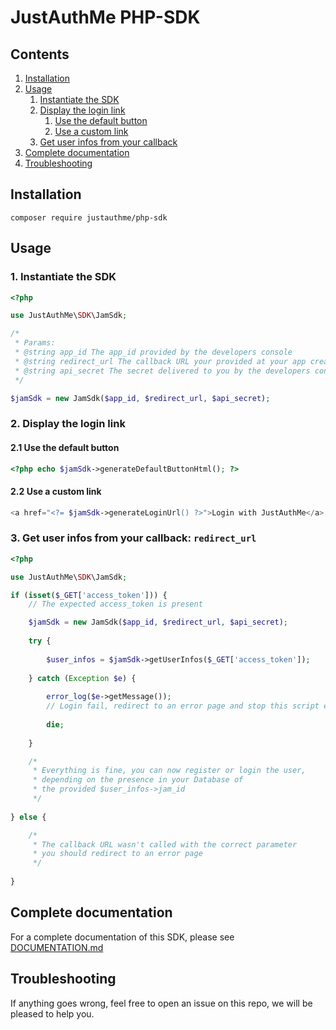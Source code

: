 # JustAuthMe PHP-SDK

## Contents

1. [Installation](#installation)
2. [Usage](#usage)
    1. [Instantiate the SDK](#1-instantiate-the-sdk)
    2. [Display the login link](#2-display-the-login-link)
        1. [Use the default button](#21-use-the-default-button)
        2. [Use a custom link](#22-use-a-custom-link)
    3. [Get user infos from your callback](#3-get-user-infos-from-your-callback-redirect_url)
3. [Complete documentation](#complete-documentation)
3. [Troubleshooting](#troubleshooting)

## Installation

```shell script
composer require justauthme/php-sdk
```

## Usage

### 1. Instantiate the SDK

```php
<?php

use JustAuthMe\SDK\JamSdk;

/*
 * Params:
 * @string app_id The app_id provided by the developers console
 * @string redirect_url The callback URL your provided at your app creation
 * @string api_secret The secret delivered to you by the developers console
 */

$jamSdk = new JamSdk($app_id, $redirect_url, $api_secret);
```

### 2. Display the login link

#### 2.1 Use the default button

```php
<?php echo $jamSdk->generateDefaultButtonHtml(); ?>
```

#### 2.2 Use a custom link

```php
<a href="<?= $jamSdk->generateLoginUrl() ?>">Login with JustAuthMe</a>
```

### 3. Get user infos from your callback: `redirect_url`

```php
<?php

use JustAuthMe\SDK\JamSdk;

if (isset($_GET['access_token'])) {
    // The expected access_token is present

    $jamSdk = new JamSdk($app_id, $redirect_url, $api_secret);
    
    try {
    
        $user_infos = $jamSdk->getUserInfos($_GET['access_token']);
        
    } catch (Exception $e) {
    
        error_log($e->getMessage());
        // Login fail, redirect to an error page and stop this script execution
        
        die;
        
    }

    /*
     * Everything is fine, you can now register or login the user,
     * depending on the presence in your Database of
     * the provided $user_infos->jam_id
     */
     
} else {

    /*
     * The callback URL wasn't called with the correct parameter
     * you should redirect to an error page
     */
     
}
```

## Complete documentation

For a complete documentation of this SDK, please see [DOCUMENTATION.md](https://github.com/JustAuthMe/PHP-SDK/blob/master/DOCUMENTATION.md)

## Troubleshooting

If anything goes wrong, feel free to open an issue on this repo,
we will be pleased to help you.
